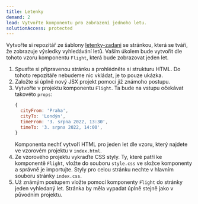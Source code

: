 ```yaml
---
title: Letenky
demand: 2
lead: Vytvořte komponentu pro zobrazení jednoho letu.
solutionAccess: protected
---
```


Vytvořte si repozitář ze šablony [letenky-zadani](https://github.com/Czechitas-podklady-WEB/letenky-zadani) se stránkou, která se tváří, že zobrazuje výsledky vyhledávání letů. Vaším úkolem bude vytvořit dle tohoto vzoru komponentu `Flight`, která bude zobrazovat jeden let.

1. Spusťte si připravenou stránku a prohlédněte si strukturu HTML. Do tohoto repozitáře nebudeme nic vkládat, je to pouze ukázka.
1. Založte si úplně nový JSX projekt pomocí již známoho postupu.
1. Vytvořte v projektu komponentu `Flight`. Ta bude na vstupu očekávat takovéto `props`:
   ```js
   {
     cityFrom: 'Praha',
     cityTo: 'Londýn',
     timeFrom: '3. srpna 2022, 13:30',
     timeTo: '3. srpna 2022, 14:00',
   }
   ```
   Komponenta nechť vytvoří HTML pro jeden let dle vzoru, který najdete ve vzorovém projektu v `index.html`.
1. Ze vzorového projektu vykraďte CSS styly. Ty, které patří ke komponentě `Flight`, vložte do souboru `style.css` ve složce komponenty a správně je importujte. Styly pro celou stránku nechte v hlavním souboru stránky `index.css`.
1. Už známým postupem vložte pomocí komponenty `Flight` do stránky jeden vyhledaný let. Stránka by měla vypadat úplně stejně jako v původním projektu.
